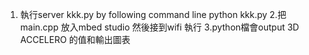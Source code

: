 1. 執行server kkk.py by following command line
python kkk.py
2.把 main.cpp 放入mbed studio 然後接到wifi 執行
3.python檔會output 3D ACCELERO 的值和輸出圖表
